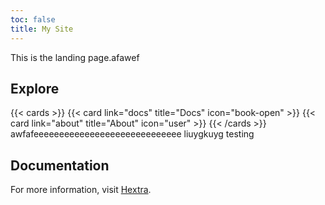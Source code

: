 ```yaml
---
toc: false
title: My Site
---
```


This is the landing page.afawef

## Explore

{{< cards >}}
  {{< card link="docs" title="Docs" icon="book-open" >}}
  {{< card link="about" title="About" icon="user" >}}
{{< /cards >}}
awfafeeeeeeeeeeeeeeeeeeeeeeeeeeeee
liuygkuyg 
testing

## Documentation

For more information, visit [Hextra](https://imfing.github.io/hextra).
